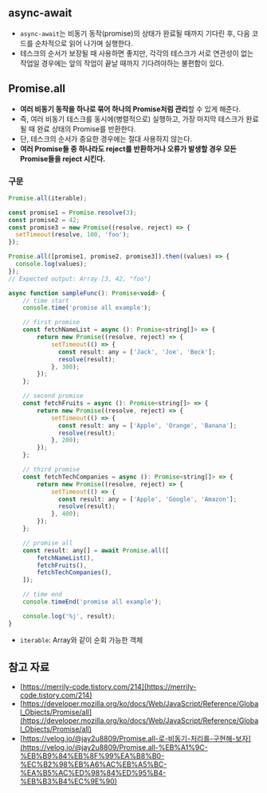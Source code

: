 ## async-await

- `async-await`는 비동기 동작(promise)의 상태가 완료될 때까지 기다린 후, 다음 코드를 순차적으로 읽어 나가며 실행한다.
- 테스크의 순서가 보장될 때 사용하면 좋지만, 각각의 테스크가 서로 연관성이 없는 작업일 경우에는 앞의 작업이 끝날 때까지 기다려야하는 불편함이 있다.

## Promise.all

- **여러 비동기 동작을 하나로 묶어 하나의 Promise처럼 관리**할 수 있게 해준다.
- 즉, 여러 비동기 테스크를 동시에(병렬적으로) 실행하고, 가장 마지막 테스크가 완료될 때 완료 상태의 Promise를 반환한다.
- 단, 테스크의 순서가 중요한 경우에는 절대 사용하지 않는다.
- **여러 Promise들 중 하나라도 reject를 반환하거나 오류가 발생할 경우 모든 Promise들을 reject 시킨다.**

### 구문

```jsx
Promise.all(iterable);
```

```jsx
const promise1 = Promise.resolve(3);
const promise2 = 42;
const promise3 = new Promise((resolve, reject) => {
  setTimeout(resolve, 100, 'foo');
});

Promise.all([promise1, promise2, promise3]).then((values) => {
  console.log(values);
});
// Expected output: Array [3, 42, "foo"]
```

```jsx
async function sampleFunc(): Promise<void> {
    // time start
    console.time('promise all example');

    // first promise
    const fetchNameList = async (): Promise<string[]> => {
        return new Promise((resolve, reject) => {
            setTimeout(() => {
              const result: any = ['Jack', 'Joe', 'Beck'];
              resolve(result);
            }, 300);
        });
    };

    // second promise
    const fetchFruits = async (): Promise<string[]> => {
        return new Promise((resolve, reject) => {
            setTimeout(() => {
              const result: any = ['Apple', 'Orange', 'Banana'];
              resolve(result);
            }, 200);
        });
    };

    // third promise
    const fetchTechCompanies = async (): Promise<string[]> => {
        return new Promise((resolve, reject) => {
            setTimeout(() => {
              const result: any = ['Apple', 'Google', 'Amazon'];
              resolve(result);
            }, 400);
        });
    };

    // promise all
    const result: any[] = await Promise.all([
        fetchNameList(),
        fetchFruits(),
        fetchTechCompanies(),
    ]);

    // time end
    console.timeEnd('promise all example');

    console.log('%j', result);
}
```

- `iterable`: Array와 같이 순회 가능한 객체

## 참고 자료

- [https://merrily-code.tistory.com/214](https://merrily-code.tistory.com/214)
- [https://developer.mozilla.org/ko/docs/Web/JavaScript/Reference/Global_Objects/Promise/all](https://developer.mozilla.org/ko/docs/Web/JavaScript/Reference/Global_Objects/Promise/all)
- [https://velog.io/@jay2u8809/Promise.all-로-비동기-처리를-구현해-보자](https://velog.io/@jay2u8809/Promise.all-%EB%A1%9C-%EB%B9%84%EB%8F%99%EA%B8%B0-%EC%B2%98%EB%A6%AC%EB%A5%BC-%EA%B5%AC%ED%98%84%ED%95%B4-%EB%B3%B4%EC%9E%90)